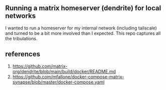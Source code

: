## Running a matrix homeserver (dendrite) for local networks

I wanted to run a homeserver for my internal network (including
tailscale) and turned to be a bit more involved than I expected.
This repo captures all the tribulations.

## references

1. https://github.com/matrix-org/dendrite/blob/main/build/docker/README.md
2. https://github.com/mfallone/docker-compose-matrix-synapse/blob/master/docker-compose.yaml

